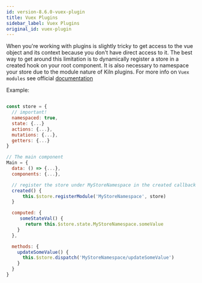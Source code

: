 ```yaml
---
id: version-8.6.0-vuex-plugin
title: Vuex Plugins
sidebar_label: Vuex Plugins
original_id: vuex-plugin
---
```


When you're working with plugins is slightly tricky to get access to the vue object and its context because you don't have direct access to it. The best way to get around this limitation is to dynamically register a store in a created hook on your root component. It is also necessary to namespace your store due to the module nature of Kiln plugins. For more info on `Vuex modules` see official [documentation](https://vuex.vuejs.org/guide/modules.html)

Example:

```js

const store = {
  // important!
  namespaced: true,
  state: {...}
  actions: {...},
  mutations: {...},
  getters: {...}
}

// The main component
Main = {
  data: () => {...},
  components: {...},

  // register the store under MyStoreNamespace in the created callback
  created() {
      this.$store.registerModule('MyStoreNamespace', store)
  }

  computed: {
     someStateVal() {
       return this.$store.state.MyStoreNamespace.someValue
    }
  },

  methods: {
    updateSomeValue() {
      this.$store.dispatch('MyStoreNamespace/updateSomeValue')
    }
  }
}
```
